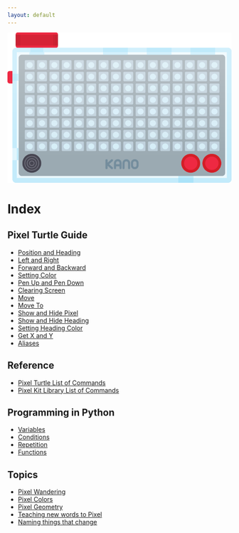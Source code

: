 ```yaml
---
layout: default
---
```


<!--
## Getting Started
[What is MicroPython?](getting-started.html#what-is-micropython)
- [How to Install MicroPython](getting-started.html#install-micropython)
- [How to Install and Use Pixel Kit MicroPython Libraries](getting-started.html#install-libraries)
- [Using Flying Circus](getting-started.html#using-flying-circus)
-->

![PixelKitImage](./images/pixel_kit.png)

# Index

## Pixel Turtle Guide

- [Position and Heading](pixel-turtle.html#position-and-heading)
- [Left and Right](pixel-turtle.html#left-and-right)
- [Forward and Backward](pixel-turtle.html#forward-and-backward)
- [Setting Color](pixel-turtle.html#setting-color)
- [Pen Up and Pen Down](pixel-turtle.html#pen-up-and-pen-down)
- [Clearing Screen](pixel-turtle.html#clearing-screen)
- [Move](pixel-turtle.html#move)
- [Move To](pixel-turtle.html#move-to)
- [Show and Hide Pixel](pixel-turtle.html#show-and-hide-pixel)
- [Show and Hide Heading](pixel-turtle.html#show-and-hide-heading)
- [Setting Heading Color](pixel-turtle.html#setting-heading-color)
- [Get X and Y](pixel-turtle.html#get-x-and-y)
- [Aliases](pixel-turtle.html#aliases)

## Reference

- [Pixel Turtle List of Commands](reference/pixel-turtle.html)
- [Pixel Kit Library List of Commands](reference/pixel-kit.html)

## Programming in Python

- [Variables](programming-in-python.html#variables)
- [Conditions](programming-in-python.html#conditions)
- [Repetition](programming-in-python.html#repetition)
- [Functions](programming-in-python.html#functions)

## Topics

- [Pixel Wandering](topics/pixel-turtle-wandering.html)
- [Pixel Colors](topics/pixel-turtle-colors.html)
- [Pixel Geometry](topics/pixel-turtle-geometry.html)
- [Teaching new words to Pixel](topics/new-words.html)
- [Naming things that change](topics/naming-things-that-change.html)

<!-- Coming soon...

- [Pixel Intelligence](#)
- [Repeating](#)
- [Remote Controlled Pixel](#)
- [Life Beyond Turtle](#) -->
